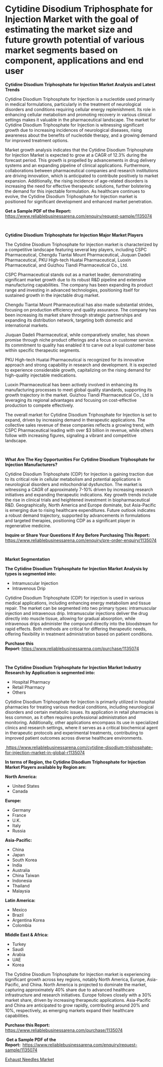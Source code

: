 <p><h1>Cytidine Disodium Triphosphate for Injection Market with the goal of estimating the market size and future growth potential of various market segments based on component, applications and end user</h1></p><p><strong>Cytidine Disodium Triphosphate for Injection Market Analysis and Latest Trends</strong></p>
<p><p>Cytidine Disodium Triphosphate for Injection is a nucleotide used primarily in medical formulations, particularly in the treatment of neurological disorders and conditions requiring cellular energy replenishment. Its role in enhancing cellular metabolism and promoting recovery in various clinical settings makes it valuable in the pharmaceutical landscape. The market for Cytidine Disodium Triphosphate for Injection is witnessing significant growth due to increasing incidences of neurological diseases, rising awareness about the benefits of nucleotide therapy, and a growing demand for improved treatment options.</p><p>Market growth analysis indicates that the Cytidine Disodium Triphosphate for Injection Market is expected to grow at a CAGR of 12.3% during the forecast period. This growth is propelled by advancements in drug delivery systems and an expanding pipeline of clinical applications. Furthermore, collaborations between pharmaceutical companies and research institutions are driving innovation, which is anticipated to contribute positively to market expansion. Additionally, the rising incidence of age-related disorders is increasing the need for effective therapeutic solutions, further bolstering the demand for this injectable formulation. As healthcare continues to evolve, the Cytidine Disodium Triphosphate for Injection market is positioned for significant development and enhanced market penetration.</p></p>
<p><strong>Get a Sample PDF of the Report:&nbsp;</strong> <a href="https://www.reliablebusinessarena.com/enquiry/request-sample/1135074?utm_campaign=2195&utm_medium=2&utm_source=Github&utm_content=ia&utm_term=25032025&utm_id=cytidine-disodium-triphosphate-for-injection">https://www.reliablebusinessarena.com/enquiry/request-sample/1135074</a></p>
<p>&nbsp;</p>
<p><strong>Cytidine Disodium Triphosphate for Injection Major Market Players</strong></p>
<p><p>The Cytidine Disodium Triphosphate for Injection market is characterized by a competitive landscape featuring several key players, including CSPC Pharmaceutical, Chengdu Tiantai Mount Pharmaceutical, Jiuquan Dadeli Pharmaceutical, PKU High-tech Huatai Pharmaceutical, Luoxin Pharmaceutical, and Guizhou Tiandi Pharmaceutical Co., Ltd. </p><p>CSPC Pharmaceutical stands out as a market leader, demonstrating significant market growth due to its robust R&D pipeline and extensive manufacturing capabilities. The company has been expanding its product range and investing in advanced technologies, positioning itself for sustained growth in the injectable drug market.</p><p>Chengdu Tiantai Mount Pharmaceutical has also made substantial strides, focusing on production efficiency and quality assurance. The company has been increasing its market share through strategic partnerships and expanding its distribution network, targeting both domestic and international markets.</p><p>Jiuquan Dadeli Pharmaceutical, while comparatively smaller, has shown promise through niche product offerings and a focus on customer service. Its commitment to quality has enabled it to carve out a loyal customer base within specific therapeutic segments.</p><p>PKU High-tech Huatai Pharmaceutical is recognized for its innovative approach and strong capability in research and development. It is expected to experience considerable growth, capitalizing on the rising demand for high-quality injectable medications.</p><p>Luoxin Pharmaceutical has been actively involved in enhancing its manufacturing processes to meet global quality standards, supporting its growth trajectory in the market. Guizhou Tiandi Pharmaceutical Co., Ltd is leveraging its regional advantages and focusing on cost-effective production to compete effectively.</p><p>The overall market for Cytidine Disodium Triphosphate for Injection is set to expand, driven by increasing demand in therapeutic applications. The collective sales revenue of these companies reflects a growing trend, with CSPC Pharmaceutical leading with over $3 billion in revenue, while others follow with increasing figures, signaling a vibrant and competitive landscape.</p></p>
<p>&nbsp;</p>
<p><strong>What Are The Key Opportunities For Cytidine Disodium Triphosphate for Injection Manufacturers?</strong></p>
<p><p>Cytidine Disodium Triphosphate (CDP) for Injection is gaining traction due to its critical role in cellular metabolism and potential applications in neurological disorders and mitochondrial dysfunction. The market is witnessing a CAGR of approximately 7-10% driven by increasing research initiatives and expanding therapeutic indications. Key growth trends include the rise in clinical trials and heightened investment in biopharmaceutical R&D. Geographically, North America and Europe dominate, but Asia-Pacific is emerging due to rising healthcare expenditures. Future outlook indicates a robust demand trajectory, supported by advancements in formulations and targeted therapies, positioning CDP as a significant player in regenerative medicine.</p></p>
<p><strong>Inquire or Share Your Questions If Any Before Purchasing This Report:</strong> <a href="https://www.reliablebusinessarena.com/enquiry/pre-order-enquiry/1135074?utm_campaign=2195&utm_medium=2&utm_source=Github&utm_content=ia&utm_term=25032025&utm_id=cytidine-disodium-triphosphate-for-injection">https://www.reliablebusinessarena.com/enquiry/pre-order-enquiry/1135074</a></p>
<p>&nbsp;</p>
<p><strong>Market Segmentation</strong></p>
<p><strong>The Cytidine Disodium Triphosphate for Injection Market Analysis by types is segmented into:</strong></p>
<p><ul><li>Intramuscular Injection</li><li>Intravenous Drip</li></ul></p>
<p><p>Cytidine Disodium Triphosphate (CDP) for injection is used in various medical applications, including enhancing energy metabolism and tissue repair. The market can be segmented into two primary types: intramuscular injection and intravenous drip. Intramuscular injections deliver the drug directly into muscle tissue, allowing for gradual absorption, while intravenous drips administer the compound directly into the bloodstream for rapid effects. Both methods are critical for differing therapeutic needs, offering flexibility in treatment administration based on patient conditions.</p></p>
<p><strong>Purchase this Report:&nbsp;</strong><a href="https://www.reliablebusinessarena.com/purchase/1135074?utm_campaign=2195&utm_medium=2&utm_source=Github&utm_content=ia&utm_term=25032025&utm_id=cytidine-disodium-triphosphate-for-injection">https://www.reliablebusinessarena.com/purchase/1135074</a></p>
<p>&nbsp;</p>
<p><strong>The Cytidine Disodium Triphosphate for Injection Market Industry Research by Application is segmented into:</strong></p>
<p><ul><li>Hospital Pharmacy</li><li>Retail Pharmacy</li><li>Others</li></ul></p>
<p><p>Cytidine Disodium Triphosphate for Injection is primarily utilized in hospital pharmacies for treating various medical conditions, including neurological disorders and certain metabolic issues. Its application in retail pharmacies is less common, as it often requires professional administration and monitoring. Additionally, other applications encompass its use in specialized clinics and research settings, where it serves as a critical biochemical agent in therapeutic protocols and experimental treatments, contributing to improved patient outcomes across diverse healthcare environments.</p></p>
<p><a href="https://www.reliablebusinessarena.com/cytidine-disodium-triphosphate-for-injection-market-in-global-r1135074?utm_campaign=2195&utm_medium=2&utm_source=Github&utm_content=ia&utm_term=25032025&utm_id=cytidine-disodium-triphosphate-for-injection">&nbsp;https://www.reliablebusinessarena.com/cytidine-disodium-triphosphate-for-injection-market-in-global-r1135074</a></p>
<p><strong>In terms of Region, the Cytidine Disodium Triphosphate for Injection Market Players available by Region are:</strong></p>
<p>
    <p> <strong> North America: </strong>
        <ul>
            <li>United States</li>
            <li>Canada</li>
        </ul>
        </p> 
    <p> <strong> Europe: </strong>
        <ul>
            <li>Germany</li>
            <li>France</li>
            <li>U.K.</li>
            <li>Italy</li>
            <li>Russia</li>
        </ul>
        </p> 
    <p> <strong> Asia-Pacific: </strong>
        <ul>
            <li>China</li>
            <li>Japan</li>
            <li>South Korea</li>
            <li>India</li>
            <li>Australia</li>
            <li>China Taiwan</li>
            <li>Indonesia</li>
            <li>Thailand</li>
            <li>Malaysia</li>
        </ul>
        </p> 
    <p> <strong> Latin America: </strong>
        <ul>
            <li>Mexico</li>
            <li>Brazil</li>
            <li>Argentina Korea</li>
            <li>Colombia</li>
        </ul>
        </p> 
    <p> <strong> Middle East & Africa: </strong>
        <ul>
            <li>Turkey</li>
            <li>Saudi</li>
            <li>Arabia</li>
            <li>UAE</li>
            <li>Korea</li>
        </ul>
    </p>
    </p>
<p><p>The Cytidine Disodium Triphosphate for Injection market is experiencing significant growth across key regions, notably North America, Europe, Asia-Pacific, and China. North America is projected to dominate the market, capturing approximately 40% share due to advanced healthcare infrastructure and research initiatives. Europe follows closely with a 30% market share, driven by increasing therapeutic applications. Asia-Pacific and China are anticipated to grow rapidly, contributing around 20% and 10%, respectively, as emerging markets expand their healthcare capabilities.</p></p>
<p><strong>Purchase this Report: </strong><a href="https://www.reliablebusinessarena.com/purchase/1135074?utm_campaign=2195&utm_medium=2&utm_source=Github&utm_content=ia&utm_term=25032025&utm_id=cytidine-disodium-triphosphate-for-injection">https://www.reliablebusinessarena.com/purchase/1135074</a></p>
<p>&nbsp;<strong>Get a Sample PDF of the Report:&nbsp;&nbsp;</strong><a href="https://www.reliablebusinessarena.com/enquiry/request-sample/1135074?utm_campaign=2195&utm_medium=2&utm_source=Github&utm_content=ia&utm_term=25032025&utm_id=cytidine-disodium-triphosphate-for-injection">https://www.reliablebusinessarena.com/enquiry/request-sample/1135074</a></p>
<p><strong></strong></p>
<p><p><a href="https://github.com/piskofraisel/Market-Research-Report-List-1/blob/main/exhaust-needles-market.md?utm_campaign=2195&utm_medium=2&utm_source=Github&utm_content=ia&utm_term=25032025&utm_id=cytidine-disodium-triphosphate-for-injection">Exhaust Needles Market</a></p></p>
